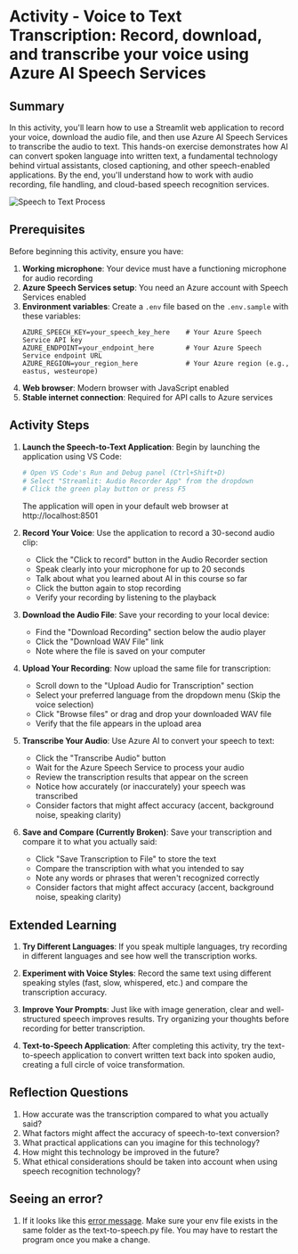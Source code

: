 # Activity - Voice to Text Transcription: Record, download, and transcribe your voice using Azure AI Speech Services

## Summary

In this activity, you'll learn how to use a Streamlit web application to record your voice, download the audio file, and then use Azure AI Speech Services to transcribe the audio to text. This hands-on exercise demonstrates how AI can convert spoken language into written text, a fundamental technology behind virtual assistants, closed captioning, and other speech-enabled applications. By the end, you'll understand how to work with audio recording, file handling, and cloud-based speech recognition services.

![Speech to Text Process](https://aka.ms/azai/vision/speech-to-text-diagram)

## Prerequisites

Before beginning this activity, ensure you have:

1. **Working microphone**: Your device must have a functioning microphone for audio recording
2. **Azure Speech Services setup**: You need an Azure account with Speech Services enabled
3. **Environment variables**: Create a `.env` file based on the `.env.sample` with these variables:
   ```
   AZURE_SPEECH_KEY=your_speech_key_here    # Your Azure Speech Service API key
   AZURE_ENDPOINT=your_endpoint_here        # Your Azure Speech Service endpoint URL
   AZURE_REGION=your_region_here            # Your Azure region (e.g., eastus, westeurope)
   ```
4. **Web browser**: Modern browser with JavaScript enabled
5. **Stable internet connection**: Required for API calls to Azure services

## Activity Steps

1. **Launch the Speech-to-Text Application**: Begin by launching the application using VS Code:

   ```bash
   # Open VS Code's Run and Debug panel (Ctrl+Shift+D)
   # Select "Streamlit: Audio Recorder App" from the dropdown
   # Click the green play button or press F5
   ```

   The application will open in your default web browser at http://localhost:8501

2. **Record Your Voice**: Use the application to record a 30-second audio clip:

   - Click the "Click to record" button in the Audio Recorder section
   - Speak clearly into your microphone for up to 20 seconds
   - Talk about what you learned about AI in this course so far
   - Click the button again to stop recording
   - Verify your recording by listening to the playback

3. **Download the Audio File**: Save your recording to your local device:

   - Find the "Download Recording" section below the audio player
   - Click the "Download WAV File" link
   - Note where the file is saved on your computer

4. **Upload Your Recording**: Now upload the same file for transcription:

   - Scroll down to the "Upload Audio for Transcription" section
   - Select your preferred language from the dropdown menu (Skip the voice selection)
   - Click "Browse files" or drag and drop your downloaded WAV file
   - Verify that the file appears in the upload area

5. **Transcribe Your Audio**: Use Azure AI to convert your speech to text:

   - Click the "Transcribe Audio" button
   - Wait for the Azure Speech Service to process your audio
   - Review the transcription results that appear on the screen
   - Notice how accurately (or inaccurately) your speech was transcribed
   - Consider factors that might affect accuracy (accent, background noise, speaking clarity)


6. **Save and Compare (Currently Broken)**: Save your transcription and compare it to what you actually said:

   - Click "Save Transcription to File" to store the text
   - Compare the transcription with what you intended to say
   - Note any words or phrases that weren't recognized correctly
   - Consider factors that might affect accuracy (accent, background noise, speaking clarity)

## Extended Learning

1. **Try Different Languages**: If you speak multiple languages, try recording in different languages and see how well the transcription works.

2. **Experiment with Voice Styles**: Record the same text using different speaking styles (fast, slow, whispered, etc.) and compare the transcription accuracy.

3. **Improve Your Prompts**: Just like with image generation, clear and well-structured speech improves results. Try organizing your thoughts before recording for better transcription.

4. **Text-to-Speech Application**: After completing this activity, try the text-to-speech application to convert written text back into spoken audio, creating a full circle of voice transformation.

## Reflection Questions

1. How accurate was the transcription compared to what you actually said?
2. What factors might affect the accuracy of speech-to-text conversion?
3. What practical applications can you imagine for this technology?
4. How might this technology be improved in the future?
5. What ethical considerations should be taken into account when using speech recognition technology?

## Seeing an error?
1. If it looks like this [error message](../media/error-missing-config.png). Make sure your env file exists in the same folder as the text-to-speech.py file. You may have to restart the program once you make a change.